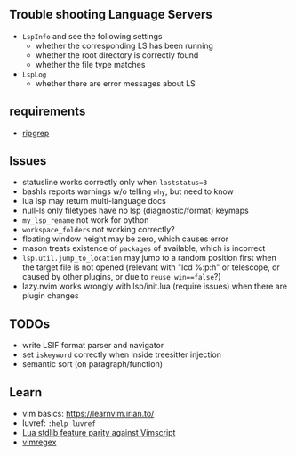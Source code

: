 ## Trouble shooting Language Servers
* `LspInfo` and see the following settings
    * whether the corresponding LS has been running
    * whether the root directory is correctly found
    * whether the file type matches
* `LspLog`
    * whether there are error messages about LS

## requirements
* [ripgrep](https://github.com/BurntSushi/ripgrep)

## Issues
* statusline works correctly only when `laststatus=3`
* bashls reports warnings w/o telling `why`, but need to know
* lua lsp may return multi-language docs
* null-ls only filetypes have no lsp (diagnostic/format) keymaps
* `my_lsp_rename` not work for python
* `workspace_folders` not working correctly?
* floating window height may be zero, which causes error
* mason treats existence of `packages` of available, which is incorrect
* `lsp.util.jump_to_location` may jump to a random position first when the target file is not opened (relevant with "lcd %:p:h" or telescope, or caused by other plugins, or due to `reuse_win==false`?)
* lazy.nvim works wrongly with lsp/init.lua (require issues) when there are plugin changes

## TODOs
* write LSIF format parser and navigator
* set `iskeyword` correctly when inside treesitter injection
* semantic sort (on paragraph/function)

## Learn
* vim basics: https://learnvim.irian.to/
* luvref: `:help luvref`
* [Lua stdlib feature parity against Vimscript](https://github.com/neovim/neovim/issues/18393)
* [vimregex](https://vimregex.com/)

